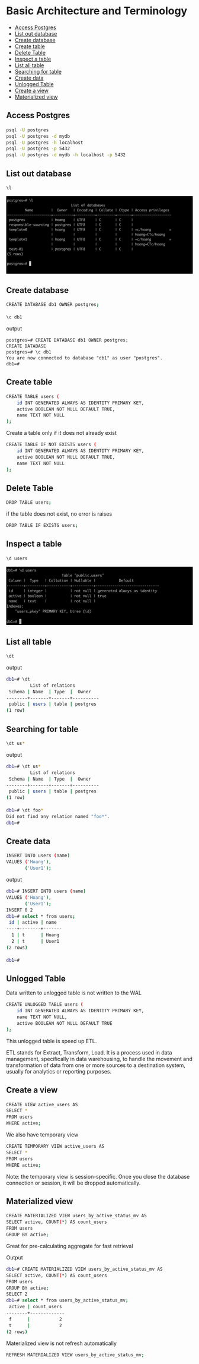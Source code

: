 # Basic Architecture and Terminology

- [Access Postgres](#access-postgres)
- [List out database](#list-out-database)
- [Create database](#create-database)
- [Create table](#create-table)
- [Delete Table](#delete-table)
- [Inspect a table](#inspect-a-table)
- [List all table](#list-all-table)
- [Searching for table](#searching-for-table)
- [Create data](#create-data)
- [Unlogged Table](#unlogged-table)
- [Create a view](#create-a-view)
- [Materialized view](#materialized-view)

## Access Postgres

```bash
psql -U postgres
psql -U postgres -d mydb
psql -U postgres -h localhost
psql -U postgres -p 5432
psql -U postgres -d mydb -h localhost -p 5432
```

## List out database

```bash
\l
```

![alt text](./images/basic-architecture-and-terminology/image.png)

## Create database

```bash
CREATE DATABASE db1 OWNER postgres;

\c db1
```

output

```
postgres=# CREATE DATABASE db1 OWNER postgres;
CREATE DATABASE
postgres=# \c db1
You are now connected to database "db1" as user "postgres".
db1=#
```


## Create table

```bash
CREATE TABLE users (
    id INT GENERATED ALWAYS AS IDENTITY PRIMARY KEY,
    active BOOLEAN NOT NULL DEFAULT TRUE,
    name TEXT NOT NULL
);
```

Create a table only if it does not already exist

```bash
CREATE TABLE IF NOT EXISTS users (
    id INT GENERATED ALWAYS AS IDENTITY PRIMARY KEY,
    active BOOLEAN NOT NULL DEFAULT TRUE,
    name TEXT NOT NULL
);
```

## Delete Table

```bash
DROP TABLE users;
```

if the table does not exist, no error is raises

```bash
DROP TABLE IF EXISTS users;
```

## Inspect a table

```bash
\d users
```

![alt text](./images/basic-architecture-and-terminology/image-1.png)

## List all table

```bash
\dt
```

output

```bash
db1=# \dt
         List of relations
 Schema | Name  | Type  |  Owner
--------+-------+-------+----------
 public | users | table | postgres
(1 row)
```

## Searching for table

```bash
\dt us*
```

output

```bash
db1=# \dt us*
         List of relations
 Schema | Name  | Type  |  Owner
--------+-------+-------+----------
 public | users | table | postgres
(1 row)

db1=# \dt foo*
Did not find any relation named "foo*".
db1=#
```

## Create data

```bash
INSERT INTO users (name) 
VALUES ('Hoang'), 
       ('User1');
```

output


```bash
db1=# INSERT INTO users (name)
VALUES ('Hoang'),
       ('User1');
INSERT 0 2
db1=# select * from users;
 id | active | name
----+--------+-------
  1 | t      | Hoang
  2 | t      | User1
(2 rows)

db1=#
```

## Unlogged Table

Data written to unlogged table is not written to the WAL

```bash
CREATE UNLOGGED TABLE users (
    id INT GENERATED ALWAYS AS IDENTITY PRIMARY KEY,
    name TEXT NOT NULL,
    active BOOLEAN NOT NULL DEFAULT TRUE
);
```

This unlogged table is speed up ETL.

ETL stands for Extract, Transform, Load. It is a process used in data management, specifically in data warehousing, to handle the movement and transformation of data from one or more sources to a destination system, usually for analytics or reporting purposes.

## Create a view

```bash
CREATE VIEW active_users AS
SELECT * 
FROM users
WHERE active;
```

We also have temporary view

```bash
CREATE TEMPORARY VIEW active_users AS
SELECT * 
FROM users
WHERE active;
```

Note: the temporary view is session-specific. Once you close the database connection or session, it will be dropped automatically.

## Materialized view

```bash
CREATE MATERIALIZED VIEW users_by_active_status_mv AS
SELECT active, COUNT(*) AS count_users
FROM users
GROUP BY active;
```

Great for pre-calculating aggregate for fast retrieval

Output

```bash
db1=# CREATE MATERIALIZED VIEW users_by_active_status_mv AS
SELECT active, COUNT(*) AS count_users
FROM users
GROUP BY active;
SELECT 2
db1=# select * from users_by_active_status_mv;
 active | count_users
--------+-------------
 f      |           2
 t      |           2
(2 rows)
```

Materialized view is not refresh automatically

```bash
REFRESH MATERIALIZED VIEW users_by_active_status_mv;
```


